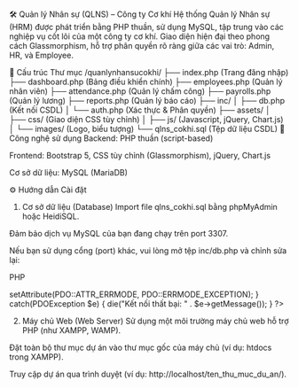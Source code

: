 🛠️ Quản lý Nhân sự (QLNS) – Công ty Cơ khí
Hệ thống Quản lý Nhân sự (HRM) được phát triển bằng PHP thuần, sử dụng MySQL, tập trung vào các nghiệp vụ cốt lõi của một công ty cơ khí. Giao diện hiện đại theo phong cách Glassmorphism, hỗ trợ phân quyền rõ ràng giữa các vai trò: Admin, HR, và Employee.

</div>

📂 Cấu trúc Thư mục
/quanlynhansucokhi/
├── index.php             (Trang đăng nhập)
├── dashboard.php         (Bảng điều khiển chính)
├── employees.php         (Quản lý nhân viên)
├── attendance.php        (Quản lý chấm công)
├── payrolls.php          (Quản lý lương)
├── reports.php           (Quản lý báo cáo)
├── inc/
│   ├── db.php            (Kết nối CSDL)
│   └── auth.php          (Xác thực & Phân quyền)
├── assets/
│   ├── css/              (Giao diện CSS tùy chỉnh)
│   ├── js/               (Javascript, jQuery, Chart.js)
│   └── images/           (Logo, biểu tượng)
└── qlns_cokhi.sql        (Tệp dữ liệu CSDL)
🚀 Công nghệ sử dụng
Backend: PHP thuần (script-based)

Frontend: Bootstrap 5, CSS tùy chỉnh (Glassmorphism), jQuery, Chart.js

Cơ sở dữ liệu: MySQL (MariaDB)

⚙️ Hướng dẫn Cài đặt
1. Cơ sở dữ liệu (Database)
Import file qlns_cokhi.sql bằng phpMyAdmin hoặc HeidiSQL.

Đảm bảo dịch vụ MySQL của bạn đang chạy trên port 3307.

Nếu bạn sử dụng cổng (port) khác, vui lòng mở tệp inc/db.php và chỉnh sửa lại:

PHP

<?php
$host = "localhost";
$dbname = "qlns_cokhi";
$user = "root";
$pass = ""; 
$port = 3307; // <-- SỬA CỔNG NÀY NẾU CẦN

try {
    // SỬA DÒNG NÀY: Thêm $port vào chuỗi kết nối
    $pdo = new PDO("mysql:host=$host;port=$port;dbname=$dbname;charset=utf8mb4", $user, $pass);

    $pdo->setAttribute(PDO::ATTR_ERRMODE, PDO::ERRMODE_EXCEPTION);

} catch(PDOException $e) {
    die("Kết nối thất bại: " . $e->getMessage());
}
?>
2. Máy chủ Web (Web Server)
Sử dụng một môi trường máy chủ web hỗ trợ PHP (như XAMPP, WAMP).

Đặt toàn bộ thư mục dự án vào thư mục gốc của máy chủ (ví dụ: htdocs trong XAMPP).

Truy cập dự án qua trình duyệt (ví dụ: http://localhost/ten_thu_muc_du_an/).
